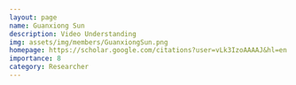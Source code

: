 ```yaml
---
layout: page
name: Guanxiong Sun
description: Video Understanding
img: assets/img/members/GuanxiongSun.png
homepage: https://scholar.google.com/citations?user=vLk3IzoAAAAJ&hl=en
importance: 8
category: Researcher
---
```

